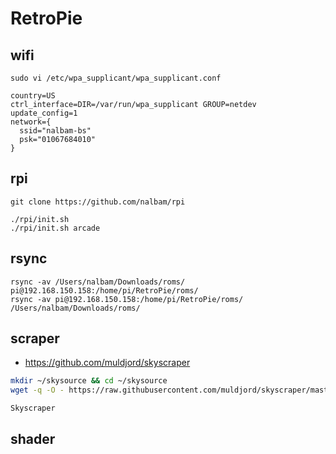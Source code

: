 # RetroPie

## wifi

```
sudo vi /etc/wpa_supplicant/wpa_supplicant.conf
```
```
country=US
ctrl_interface=DIR=/var/run/wpa_supplicant GROUP=netdev
update_config=1
network={
  ssid="nalbam-bs"
  psk="01067684010"
}
```

## rpi

```
git clone https://github.com/nalbam/rpi
```

```
./rpi/init.sh
./rpi/init.sh arcade
```

## rsync

```
rsync -av /Users/nalbam/Downloads/roms/ pi@192.168.150.158:/home/pi/RetroPie/roms/
rsync -av pi@192.168.150.158:/home/pi/RetroPie/roms/ /Users/nalbam/Downloads/roms/
```

## scraper

* <https://github.com/muldjord/skyscraper>

```bash
mkdir ~/skysource && cd ~/skysource
wget -q -O - https://raw.githubusercontent.com/muldjord/skyscraper/master/update_skyscraper.sh | bash

Skyscraper
```

## shader

